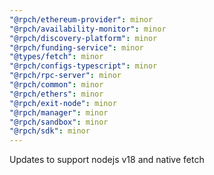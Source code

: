 ```yaml
---
"@rpch/ethereum-provider": minor
"@rpch/availability-monitor": minor
"@rpch/discovery-platform": minor
"@rpch/funding-service": minor
"@types/fetch": minor
"@rpch/configs-typescript": minor
"@rpch/rpc-server": minor
"@rpch/common": minor
"@rpch/ethers": minor
"@rpch/exit-node": minor
"@rpch/manager": minor
"@rpch/sandbox": minor
"@rpch/sdk": minor
---
```


Updates to support nodejs v18 and native fetch
